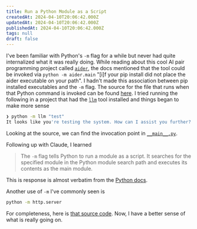 ```yaml
---
title: Run a Python Module as a Script
createdAt: 2024-04-10T20:06:42.000Z
updatedAt: 2024-04-10T20:06:42.000Z
publishedAt: 2024-04-10T20:06:42.000Z
tags: null
draft: false
---
```


I've been familiar with Python's `-m` flag for a while but never had quite internalized what it was really doing.
While reading about this cool AI pair programming project called [`aider`](https://github.com/paul-gauthier/aider), the docs mentioned that the tool could be invoked via `python -m aider.main` "[i]f your pip install did not place the aider executable on your path".
I hadn't made this association between pip installed executables and the `-m` flag.
The source for the file that runs when that Python command is invoked can be found [here](https://github.com/paul-gauthier/aider/blob/v0.28.0/aider/main.py#L670).
I tried running the following in a project that had the [`llm`](https://github.com/simonw/llm) tool installed and things began to make more sense

```sh
❯ python -m llm "test"
It looks like you're testing the system. How can I assist you further?
```

Looking at the source, we can find the invocation point in [`__main__.py`](https://github.com/simonw/llm/blob/main/llm/__main__.py).

Following up with Claude, I learned

> The `-m` flag tells Python to run a module as a script. It searches for the specified module in the Python module search path and executes its contents as the main module.

This is response is almost verbatim from the [Python docs](https://docs.python.org/3/using/cmdline.html#cmdoption-m).

Another use of `-m` I've commonly seen is

```sh
python -m http.server
```

For completeness, here is [that source code](https://github.com/python/cpython/blob/3.12/Lib/http/server.py#L1274).
Now, I have a better sense of what is really going on.
